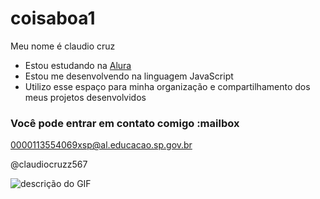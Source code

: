 # coisaboa1

Meu nome é claudio cruz

- Estou estudando na [Alura](https://www.alura.com.br)
- Estou me desenvolvendo na linguagem JavaScript
- Utilizo esse espaço para minha organização e compartilhamento dos meus projetos desenvolvidos

### Você pode entrar em contato comigo :mailbox

0000113554069xsp@al.educacao.sp.gov.br

@claudiocruzz567

![descrição do GIF](https://www.google.com/url?sa=i&url=https%3A%2F%2Ftenor.com%2Fview%2Fcarlinhos-dalva-cleide-talita-matagal-gif-23446768&psig=AOvVaw3NXz0Q1BWqVEJ0fZzTWkmS&ust=1716991119342000&source=images&cd=vfe&opi=89978449&ved=0CBEQjRxqFwoTCPC4tr_AsIYDFQAAAAAdAAAAABAp)

